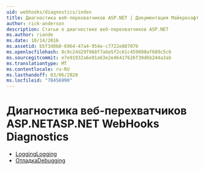 ```yaml
---
uid: webhooks/diagnostics/index
title: Диагностика веб-перехватчиков ASP.NET | Документация Майкрософт
author: rick-anderson
description: Статьи о диагностике веб-перехватчиков ASP.NET
ms.author: riande
ms.date: 10/14/2016
ms.assetid: b5f3d8b0-6964-47a4-954e-c7722e88707b
ms.openlocfilehash: 8c9c24d29f968f7a6e5f2c61c459098af689c5c6
ms.sourcegitcommit: e7e91932a6e91a63e2e46417626f39d6b244a3ab
ms.translationtype: MT
ms.contentlocale: ru-RU
ms.lasthandoff: 03/06/2020
ms.locfileid: "78456990"
---
```

# <a name="aspnet-webhooks-diagnostics"></a><span data-ttu-id="c466c-103">Диагностика веб-перехватчиков ASP.NET</span><span class="sxs-lookup"><span data-stu-id="c466c-103">ASP.NET WebHooks Diagnostics</span></span>

* [<span data-ttu-id="c466c-104">Logging</span><span class="sxs-lookup"><span data-stu-id="c466c-104">Logging</span></span>](logging.md)
* [<span data-ttu-id="c466c-105">Отладка</span><span class="sxs-lookup"><span data-stu-id="c466c-105">Debugging</span></span>](debugging.md)
